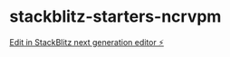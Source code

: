 # stackblitz-starters-ncrvpm

[Edit in StackBlitz next generation editor ⚡️](https://stackblitz.com/~/github.com/vanpho93/stackblitz-starters-ncrvpm)